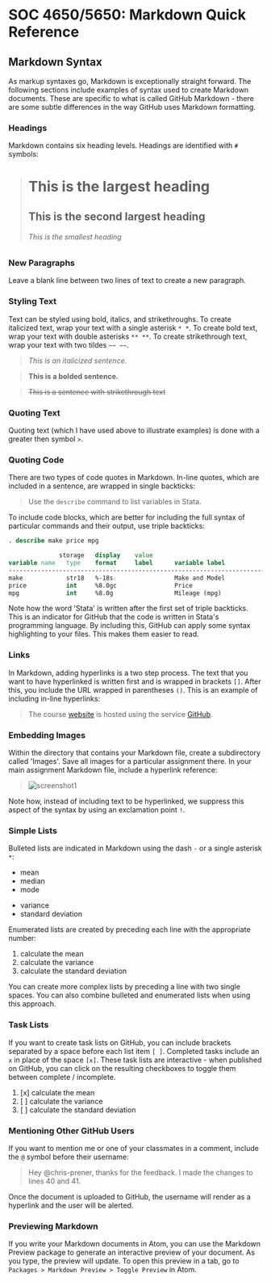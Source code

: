 # SOC 4650/5650: Markdown Quick Reference

## Markdown Syntax
As markup syntaxes go, Markdown is exceptionally straight forward. The following sections include examples of syntax used to create Markdown documents. These are specific to what is called GitHub Markdown - there are some subtle differences in the way GitHub uses Markdown formatting.

### Headings
Markdown contains six heading levels. Headings are identified with `#` symbols:

> # This is the largest heading
> ## This is the second largest heading
> ###### This is the smallest heading

### New Paragraphs
Leave a blank line between two lines of text to create a new paragraph.

### Styling Text
Text can be styled using bold, italics, and strikethroughs. To create italicized text, wrap your text with a single asterisk `* *`. To create bold text, wrap your text with double asterisks `** **`. To create strikethrough text, wrap your text with two tildes `~~ ~~`.

> *This is an italicized sentence.*

> **This is a bolded sentence.**

> ~~This is a sentence with strikethrough text~~

### Quoting Text
Quoting text (which I have used above to illustrate examples) is done with a greater then symbol `>`.

### Quoting Code
There are two types of code quotes in Markdown. In-line quotes, which are included in a sentence, are wrapped in single backticks:
> Use the `describe` command to list variables in Stata.

To include code blocks, which are better for including the full syntax of particular commands and their output, use triple backticks:

```Stata
. describe make price mpg

              storage   display    value
variable name   type    format     label      variable label
--------------------------------------------------------------------------------
make            str18   %-18s                 Make and Model
price           int     %8.0gc                Price
mpg             int     %8.0g                 Mileage (mpg)
```
Note how the word 'Stata' is written after the first set of triple backticks. This is an indicator for GitHub that the code is written in Stata's programming language. By including this, GitHub can apply some syntax highlighting to your files. This makes them easier to read.

### Links
In Markdown, adding hyperlinks is a two step process. The text that you want to have hyperlinked is written first and is wrapped in brackets `[]`. After this, you include the URL wrapped in parentheses `()`. This is an example of including in-line hyperlinks:

> The course [website](https://github.com/slu-soc5050) is hosted using the service [GitHub](https://github.com).

### Embedding Images
Within the directory that contains your Markdown file, create a subdirectory called 'Images'. Save all images for a particular assignment there. In your main assignment Markdown file, include a hyperlink reference:

> ![screenshot1](https://github.com/slu-soc5050/jdoe/blob/master/ps1/images/image1.png)

Note how, instead of including text to be hyperlinked, we suppress this aspect of the syntax by using an exclamation point `!`.

### Simple Lists
Bulleted lists are indicated in Markdown using the dash `-` or a single asterisk `*`:

- mean
- median
- mode
* variance
* standard deviation

Enumerated lists are created by preceding each line with the appropriate number:

1. calculate the mean
2. calculate the variance
3. calculate the standard deviation

You can create more complex lists by preceding a line with two single spaces. You can also combine bulleted and enumerated lists when using this approach.

### Task Lists
If you want to create task lists on GitHub, you can include brackets separated by a space before each list item `[ ]`. Completed tasks include an `x` in place of the space `[x]`.  These task lists are interactive - when published on GitHub, you can click on the resulting checkboxes to toggle them between complete / incomplete.

1. [x] calculate the mean
2. [ ] calculate the variance
3. [ ] calculate the standard deviation

### Mentioning Other GitHub Users
If you want to mention me or one of your classmates in a comment, include the `@` symbol before their username:

> Hey @chris-prener, thanks for the feedback. I made the changes to lines 40 and 41.

Once the document is uploaded to GitHub, the username will render as a hyperlink and the user will be alerted.

### Previewing Markdown
If you write your Markdown documents in Atom, you can use the Markdown Preview package to generate an interactive preview of your document. As you type, the preview will update. To open this preview in a tab, go to `Packages > Markdown Preview > Toggle Preview` in Atom.
